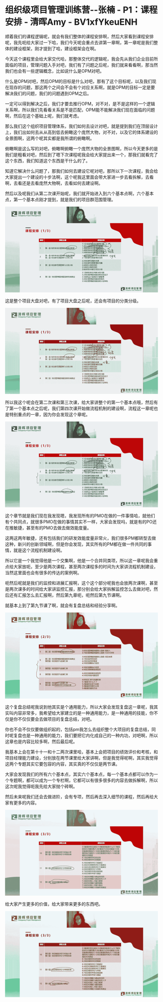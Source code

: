 # 组织级项目管理训练营--张楠 - P1：课程安排 - 清晖Amy - BV1xfYkeuENH

顺着我们的课程逻辑呢，就会有我们整体的课程安排啊，然后大家看到课程安排呢，我先呃给大家过一下哈，我们今天呢会重点去讲第一章啊，第一章呢是我们整体的建设框架，刚才提到了哈，建设框架会在啊。

今天这个课程里会给大家交代哈，那整体交代的逻辑呢，我会先从我们企业目前所面临的项目，管理问题入手对吧，我们有了问题之后呢，我们就来看看啊，那当然我们也会有一些逻辑概念，比如说什么是OPM对吧。

什么是OPM对吧，然后OPM的目标是什么对吧，那有了这个目标呢，以及我们现在现存的问题，那这两个之间会不会有个对应关系啊，就是OPM的目标一定是要解决我们的问题，我们的问题遇到OPM之后。

一定可以得到解决之后，我们才要去推行OPM，对不对，是不是这样的一个逻辑关系啊，所以我们先看看关系是不是匹配，OPM能不能解决我们现在面临的问题啊，然后在这个基础上呢，我们就考虑。

那么我们这个组织项目管理体系，我们如何去设计对吧，就是提到我们在顶层设计上，我们出如何去从从高到低去俯瞰这个庞然大物，对不对，以及它的体系建设的全景图啊，这两个呢其实都是我所谓的俯瞰啊。

俯瞰啊是这么写的对吧，俯瞰啊俯瞰一个庞然大物的全景图啊，所以今天更多的是我们是粗看对吧，然后到了嗯下次课程呢我会给大家提出来一个，那我们就看完了这个东西，我们知道这个东西是干什么的了。

知道它解决什么问题了，那我们如何去建设它呢对吧，那所以下一次课程，我会给大家提出一个建设的十步法啊，这个呢我这里面会带大家进一步去看拆解，去看啊，去看还是去看庞然大物啊，去看如何去建设啊。

然后以及呢我们从第二次课开始呢，我们就开始进入到六个基本点啊，六个基本点，第一个基本点刚才提到，就是我们的项目群范围管理。



![](img/dc19deaa3904843e48c96aa3a90d6f00_1.png)

这是整个项目大盘对吧，有了项目大盘之后呢，还会有项目的分类分级。

![](img/dc19deaa3904843e48c96aa3a90d6f00_3.png)

所以我这个呢会在第二次课和第三次课，给大家讲整个的第一个基本点哦，然后有了第一个基本点之后呢，我们第四次课开始做流程机制的建设啊，流程这一章呢也是特别重点的一章，因为你会发现这个章呢。



![](img/dc19deaa3904843e48c96aa3a90d6f00_5.png)

这个章节就是我们现在我发现嗯，我发现所有的PMO在做的一件事情哈，就他们有个共同点，就很多PMO在做的事情其实不一样，大家会发现吗，就是有的PO还在推敏捷，甚至有的PMO去做去做效能度量。

这两这两年敏捷，还有包括我们的研发效能度量非常火，我们很多PM都转型去做这种，新兴的创新领域啊，但是你会发现，其实所有的PM都在做一件共同的事情，就是这个流程机制建设啊。

所以它是一个我觉得他是一个交集啊，他是一个合并同类项，所以这一章呢我会重点给大家放呃，至少是两次课程，甚至两次课程多的时间为大家讲流程机制建设，当然这里面也会有很多的传达的案例啊。

呃然后呢就是我们的监控和进展汇报啊，这个这个部分呢我也会放两次课啊，甚至是两次课多的时间给大家讲监控汇报，那分别会给大家拆解监控怎么去做对吧，然后还有汇报怎么去汇报啊，然后第九章呃，呃然后第九节课啊。

就基本上到了第九节课了啊，就会有复盘总结和经验分享啊。

![](img/dc19deaa3904843e48c96aa3a90d6f00_7.png)

这个复盘总结呢我说到他其实是个通用能力，所以大家会发现复盘这一章呢，我其实叫内容非常多，我希望给大家建立的是一种通用能力，是一种通用的技能，你不仅是你不仅仅要会去做项目的复盘总结，对吧。

你也不会不仅仅要做组织起的，包括pm我怎么去组织整个大项目的复盘总结，同时呢复盘也是一种通用的能力，我们要把它内化成自己的一种内功，对吧啊，所以这章也是内容比较多啊，然后最后呢。

我基本上会在第十十一和十二两次课里哈，基本上会把项目的绩效评价和考核，和项目经理能力建设，分别放在两节课里给大家讲啊，但是我觉得呢啊，其实我觉得这两个专题其实它要包容的内容，其实真的不仅仅是两节课。

大家会发现我们的所有六个基本点，其实六个基本点，每一个基本点都可以作为一个专题啊，都可以成为一个专栏啊，它都可以有很多很多的内容去做拆解啊，所以这次呢我觉得呃我先给大家抛个砖啊。

然后未来呢我们还会去做进阶，会有专项，然后再去深入细节的课程，然后再给大家有更多的内容。

![](img/dc19deaa3904843e48c96aa3a90d6f00_9.png)

给大家产生更多的价值，给大家带来更多的东西吧。

![](img/dc19deaa3904843e48c96aa3a90d6f00_11.png)